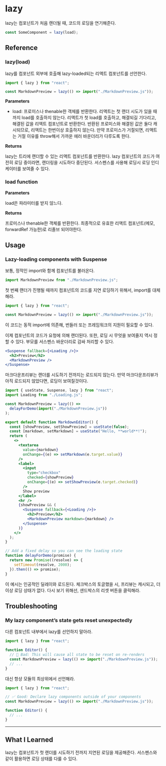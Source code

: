 # lazy

lazy는 컴포넌트가 처음 랜더될 때, 코드의 로딩을 연기해준다.

```jsx
const SomeComponent = lazy(load);
```

## Reference

### lazy(load)

lazy를 컴포넌트 외부에 호출해 lazy-loaded되는 리액트 컴포넌트를 선언한다.

```jsx
import { lazy } from "react";

const MarkdownPreview = lazy(() => import("./MarkdownPreview.js"));
```

**Parameters**

- load: 프로미스나 thenable한 객체를 반환한다. 리액트는 첫 랜더 시도가 있을 때까지 load를 호출하지 않는다. 리액트가 첫 load를 호출하고, 해결되길 기다리고, 해결된 값을 리액트 컴포넌트로 반환한다. 반환된 프로미스와 해결된 값은 둘다 캐시되므로, 리액트는 한번이상 호출하지 않는다. 만약 프로미스가 거절되면, 리액트는 거절 이유를 throw해서 가까운 에러 바운더리가 다루도록 한다.

**Returns**

lazy는 트리에 랜더할 수 있는 리액트 컴포넌트를 반환한다.
lazy 컴포넌트의 코드가 여전히 로딩 중이라면, 랜더링을 시도하다 중단된다.
서스펜스를 사용해 로딩시 로딩 인디케이터를 보여줄 수 있다.

### load function

**Parameters**

load은 파라미터를 받지 않느다.

**Returns**

프로미스나 thenable한 객체를 반환한다. 최종적으로 유효한 리액트 컴포넌트(메모, forwardRef 가능한)로 리졸브 되어야한다.

## Usage

### Lazy-loading components with Suspense

보통, 정적인 import와 함께 컴포넌트를 불러온다.

```jsx
import MarkdownPreview from "./MarkdownPreview.js";
```

첫 번째 랜더가 진행될 때까지 컴포넌트의 코드를 지연 로딩하기 위해서, import를 대체해라.

```jsx
import { lazy } from "react";

const MarkdownPreview = lazy(() => import("./MarkdownPreview.js"));
```

이 코드는 동적 import에 의존해, 번들러 또는 프레임워크의 지원이 필요할 수 있다.

이제 컴포넌트의 코드가 요청에 의해 랜더된다. 또한, 로딩 시 무엇을 보여줄지 역시 정할 수 있다. 부모를 서스펜스 바운더리로 감싸 처리할 수 있다.

```jsx
<Suspense fallback={<Loading />}>
  <h2>Preview</h2>
  <MarkdownPreview />
</Suspense>
```

마크다운프리뷰는 랜더를 시도하기 전까지는 로드되지 않는다.
만약 마크다운프리뷰가 아직 로드되지 않았다면, 로딩이 보여질것이다.

```jsx
import { useState, Suspense, lazy } from "react";
import Loading from "./Loading.js";

const MarkdownPreview = lazy(() =>
  delayForDemo(import("./MarkdownPreview.js"))
);

export default function MarkdownEditor() {
  const [showPreview, setShowPreview] = useState(false);
  const [markdown, setMarkdown] = useState("Hello, **world**!");
  return (
    <>
      <textarea
        value={markdown}
        onChange={(e) => setMarkdown(e.target.value)}
      />
      <label>
        <input
          type="checkbox"
          checked={showPreview}
          onChange={(e) => setShowPreview(e.target.checked)}
        />
        Show preview
      </label>
      <hr />
      {showPreview && (
        <Suspense fallback={<Loading />}>
          <h2>Preview</h2>
          <MarkdownPreview markdown={markdown} />
        </Suspense>
      )}
    </>
  );
}

// Add a fixed delay so you can see the loading state
function delayForDemo(promise) {
  return new Promise((resolve) => {
    setTimeout(resolve, 2000);
  }).then(() => promise);
}
```

이 예시는 인공적인 딜레이와 로드된다. 체크박스의 토글했을 시, 프리뷰는 캐시되고, 더 이상 로딩 상태가 없다. 다시 보기 위해선, 샌드박스의 리셋 버튼을 클릭해라.

## Troubleshooting

### My lazy component’s state gets reset unexpectedly

다른 컴포넌트 내부에서 lazy를 선언하지 말아라.

```jsx
import { lazy } from "react";

function Editor() {
  // 🔴 Bad: This will cause all state to be reset on re-renders
  const MarkdownPreview = lazy(() => import("./MarkdownPreview.js"));
  // ...
}
```

대신 항상 모듈의 최상위에서 선언해라.

```jsx
import { lazy } from "react";

// ✅ Good: Declare lazy components outside of your components
const MarkdownPreview = lazy(() => import("./MarkdownPreview.js"));

function Editor() {
  // ...
}
```

---

## What I Learned

lazy는 컴포넌트가 첫 랜더를 시도하기 전까지 지연된 로딩을 제공해준다.
서스펜스와 같이 활용하면 로딩 상태를 다룰 수 있다.

